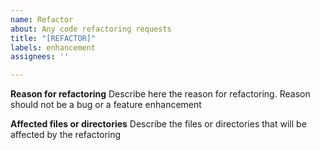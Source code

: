 ```yaml
---
name: Refactor
about: Any code refactoring requests
title: "[REFACTOR]"
labels: enhancement
assignees: ''

---
```


**Reason for refactoring**
Describe here the reason for refactoring. Reason should not be a bug or a feature enhancement

**Affected files or directories**
Describe the files or directories that will be affected by the refactoring
